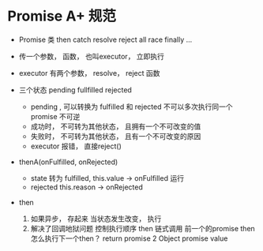 # Promise A+ 规范

- Promise 类 then catch resolve reject all race finally ...
- 传一个参数， 函数， 也叫executor， 立即执行
- executor 有两个参数， resolve， reject 函数
- 三个状态 pending fullfilled rejected
    - pending , 可以转换为 fulfilled 和 rejected 不可以多次执行同一个 promise 不可逆
    - 成功时， 不可转为其他状态， 且拥有一个不可改变的值
    - 失败时， 不可转为其他状态， 且有一个不可改变的原因
    - executor 报错， 直接reject()

- thenA(onFulfilled, onRejected)
    - state  转为 fulfilled, this.value -> onFulfilled 运行
    - rejected  this.reason -> onRejected

- then 
    1. 如果异步， 存起来 当状态发生改变， 执行
    2. 解决了回调地狱问题
        控制执行顺序  then 链式调用
        前一个的promise then 怎么执行下一个then？ 
        return  promise  2  Object
        promise value   